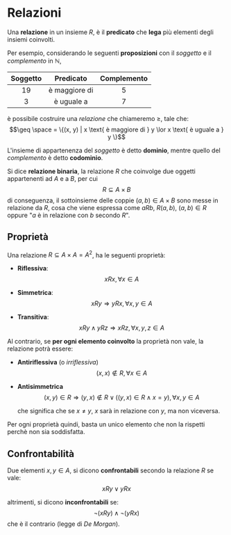 # Relazioni

Una **relazione** in un insieme $R$, è il **predicato** che **lega** più elementi degli insiemi coinvolti.

Per esempio, considerando le seguenti **proposizioni** con il _soggetto_ e il _complemento_ in $\mathbb{N}$,

| Soggetto | Predicato | Complemento |
|:-:|:-:|:-:|
| 19 | è maggiore di | 5 |
| 3 | è uguale a | 7 |

è possibile costruire una _relazione_ che chiameremo $\geq$, tale che:
$$\geq \space = \{(x, y) | x \text{ è maggiore di } y \lor x \text{ è uguale a } y \}$$

L'insieme di appartenenza del _soggetto_ è detto **dominio**, mentre quello del _complemento_ è detto **codominio**.

Si dice **relazione binaria**, la relazione $R$ che coinvolge due oggetti appartenenti ad $A$ e a $B$, per cui
$$R \subseteq A \times B$$
di conseguenza, il sottoinsieme delle coppie $(a, b) \in A \times B$ sono messe in relazione da $R$, cosa che viene espressa come $aRb$, $R(a, b)$, $(a, b) \in R$ oppure "$a$ è in relazione con $b$ secondo $R$".

## Proprietà

Una relazione $R \subseteq A \times A = A^2$, ha le seguenti proprietà:

- **Riflessiva**:
	$$xRx, \forall x \in A$$

- **Simmetrica**:
	$$xRy \Rightarrow yRx, \forall x, y \in A$$

- **Transitiva**:
	$$xRy \land yRz \Rightarrow xRz, \forall x, y, z \in A$$

Al contrario, se **per ogni elemento coinvolto** la proprietà non vale, la relazione potrà essere:
- **Antiriflessiva** (o _irriflessiva_)
	$$(x, x) \not\in R, \forall x \in A$$

- **Antisimmetrica**
	$$(x, y) \in R \Rightarrow (y, x) \not\in R \lor ((y, x) \in R \land x = y), \forall x, y \in A$$

	che significa che se $x \neq y$, $x$ sarà in relazione con $y$, ma non viceversa.

Per ogni proprietà quindi, basta un unico elemento che non la rispetti perchè non sia soddisfatta.

## Confrontabilità

Due elementi $x, y \in A$, si dicono **confrontabili** secondo la relazione $R$ se vale:
$$xRy \lor yRx$$

altrimenti, si dicono **inconfrontabili** se:
$$\neg (xRy) \land \neg (yRx)$$
che è il contrario (legge di _De Morgan_).
